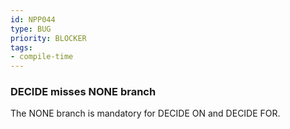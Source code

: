 ```yaml
---
id: NPP044
type: BUG
priority: BLOCKER
tags:
- compile-time
---
```


### DECIDE misses NONE branch

The NONE branch is mandatory for DECIDE ON and DECIDE FOR.

